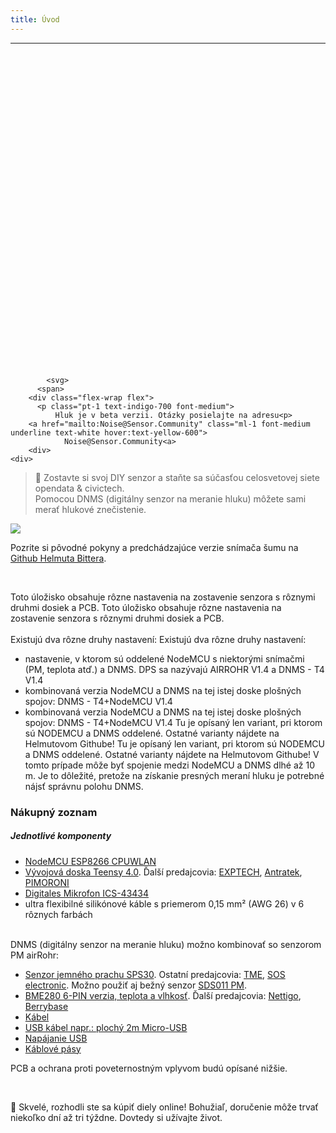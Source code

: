 ```yaml
---
title: Úvod
---
```

---
  <div class="max-w-screen-xl mx-auto pb-5">
    <div class="p-2 rounded-lg bg-indigo-100 shadow-lg sm:p-3">
    <div class="flex items-center">
          <span class="p-2 rounded-lg bg-indigo-500">
            <svg class="h-8 w-8 text-white" fill="none" viewBox="0 0 24 24" stroke="currentColor">

            <svg>
          <span>
        <div class="flex-wrap flex">
          <p class="pt-1 text-indigo-700 font-medium">
              Hluk je v beta verzii. Otázky posielajte na adresu<p>
        <a href="mailto:Noise@Sensor.Community" class="ml-1 font-medium underline text-white hover:text-yellow-600">
                Noise@Sensor.Community<a>
        <div>
    <div>
  <div>
<div>


> 🚧 Zostavte si svoj DIY senzor a staňte sa súčasťou celosvetovej siete opendata &amp; civictech. <br> Pomocou DNMS (digitálny senzor na meranie hluku) môžete sami merať hlukové znečistenie.

  <img src="../docs/dnms/dnms-noise-measuring-sensor-kit.jpg" style="display: block; margin: 1em 0" loading="lazy"/>


Pozrite si pôvodné pokyny a predchádzajúce verzie snímača šumu na [Github Helmuta Bittera](https://github.com/hbitter/DNMS/tree/master/Manual).

<br>

Toto úložisko obsahuje rôzne nastavenia na zostavenie senzora s rôznymi druhmi dosiek a PCB.
Toto úložisko obsahuje rôzne nastavenia na zostavenie senzora s rôznymi druhmi dosiek a PCB.
 <br>
 <br>
 Existujú dva rôzne druhy nastavení:
 Existujú dva rôzne druhy nastavení:
* nastavenie, v ktorom sú oddelené NodeMCU s niektorými snímačmi (PM, teplota atď.) a DNMS. DPS sa nazývajú AIRROHR V1.4 a DNMS - T4 V1.4
* kombinovaná verzia NodeMCU a DNMS na tej istej doske plošných spojov: DNMS - T4+NodeMCU V1.4
* kombinovaná verzia NodeMCU a DNMS na tej istej doske plošných spojov: DNMS - T4+NodeMCU V1.4
 Tu je opísaný len variant, pri ktorom sú NODEMCU a DNMS oddelené. Ostatné varianty nájdete na Helmutovom Githube!
 Tu je opísaný len variant, pri ktorom sú NODEMCU a DNMS oddelené. Ostatné varianty nájdete na Helmutovom Githube!
  V tomto prípade môže byť spojenie medzi NodeMCU a DNMS dlhé až 10 m. Je to dôležité, pretože na získanie presných meraní hluku je potrebné nájsť správnu polohu DNMS.

### Nákupný zoznam

##### Jednotlivé komponenty
* [NodeMCU ESP8266 CPUWLAN](https://www.aliexpress.com/wholesale?groupsort=1&SortType=price_asc&SearchText=nodemcu+v3+esp8266+ch340)
* [Vývojová doska Teensy 4.0](https://www.pjrc.com/store/teensy40.html). Ďalší predajcovia: [EXPTECH](https://www.exp-tech.de/plattformen/teensy/9596/teensy-4.0-development-board), [Antratek](https://www.antratek.de/teensy-4-0), [PIMORONI](https://shop.pimoroni.com/products/teensy-4-0-development-board)
* [Digitales Mikrofon ICS-43434](https://www.tindie.com/products/onehorse/ics43434-i2s-digital-microphone/)
* ultra flexibilné silikónové káble s priemerom 0,15 mm² (AWG 26) v 6 rôznych farbách
<br>
DNMS (digitálny senzor na meranie hluku) možno kombinovať so senzorom PM airRohr:

* [Senzor jemného prachu SPS30](https://www.sparkfun.com/products/15103). Ostatní predajcovia: [TME](https://www.tme.eu/de/details/sps30/gassensoren/sensirion/1-101638-10/?brutto=1), [SOS electronic](https://www.soselectronic.de/products/sensirion/sps30-2-304234). Možno použiť aj bežný senzor [SDS011 PM](https://de.aliexpress.com/wholesale?catId=0&initiative_id=AS_20200813122806&SearchText=sds011).
* [BME280 6-PIN verzia, teplota a vlhkosť](https://www.aliexpress.comwholesale?catId=0&amp;initiative_id=SB_20200308040440&amp;SearchText=bme280+-5V++3,3V). Ďalší predajcovia: [Nettigo](https://nettigo.eu/products/module-pressure-humidity-and-temperature-sensor-bosch-bme280), [Berrybase](https://www.berrybase.de/sensoren-module/feuchtigkeit/gy-bme280-breakout-board-3in1-sensor-f-252-r-temperatur-luftfeuchtigkeit-und-luftdruck?c=92)
* [Kábel](http://www.aliexpress.comwholesale?groupsort=1&amp;SortType=price_asc&amp;SearchText=Dupont+kábel+20cm+ženský-ženský)
* [USB kábel napr.: plochý 2m Micro-USB](https://www.aliexpress.comwholesale?catId=0&amp;initiative_id=SB_20200308040708&amp;SearchText=micro+usb+plochý+kábel+2m)
* [Napájanie USB](https://www.aliexpress.com/wholesale?catId=0&initiative_id=SB_20200308040834&SearchText=single+micro+usb+eu+power+supply)
* [Káblové pásy](https://www.aliexpress.comwholesale?catId=0&amp;initiative_id=SB_20200308040852&amp;SearchText=cable+pásy)

PCB a ochrana proti poveternostným vplyvom budú opísané nižšie.

<br>

🙌 Skvelé, rozhodli ste sa kúpiť diely online!
Bohužiaľ, doručenie môže trvať niekoľko dní až tri týždne.
Dovtedy si užívajte život️.
